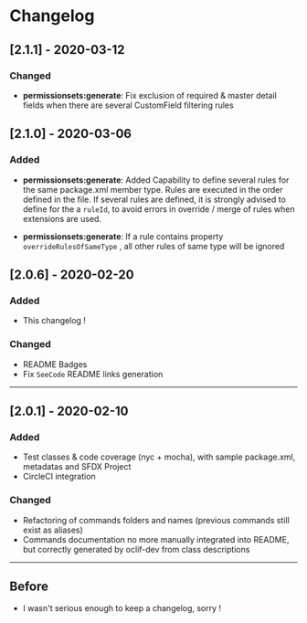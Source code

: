 # Changelog

## [2.1.1] - 2020-03-12

### Changed

- **permissionsets:generate**: Fix exclusion of required & master detail fields when there are several CustomField filtering rules

## [2.1.0] - 2020-03-06

### Added

- **permissionsets:generate**: Added Capability to define several rules for the same package.xml member type. Rules are executed in the order defined in the file. If several rules are defined, it is strongly advised to define for the a `ruleId`, to avoid errors in override / merge of rules when extensions are used.

- **permissionsets:generate**: If a rule contains property `overrideRulesOfSameType` , all other rules of same type will be ignored

## [2.0.6] - 2020-02-20

### Added

- This changelog !

### Changed

- README Badges
- Fix `SeeCode` README links generation
___
## [2.0.1] - 2020-02-10

### Added

- Test classes & code coverage (nyc + mocha), with sample package.xml, metadatas and SFDX Project
- CircleCI integration 

### Changed

- Refactoring of commands folders and names (previous commands still exist as aliases)
- Commands documentation no more manually integrated into README, but correctly generated by oclif-dev from class descriptions
___
## Before

 - I wasn't serious enough to keep a changelog, sorry !







